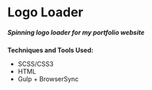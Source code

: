 # Logo Loader
##### Spinning logo loader for my portfolio website

**Techniques and Tools Used:**
- SCSS/CSS3
- HTML
- Gulp + BrowserSync
